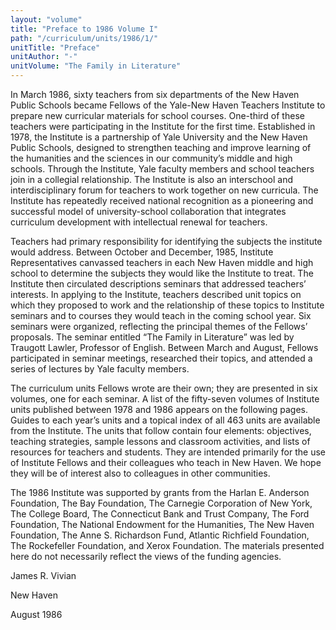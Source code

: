 ```yaml
---
layout: "volume"
title: "Preface to 1986 Volume I"
path: "/curriculum/units/1986/1/"
unitTitle: "Preface"
unitAuthor: "-"
unitVolume: "The Family in Literature"
---
```

<body>
<p>
In March 1986, sixty teachers from six departments of the New Haven Public Schools became Fellows of the Yale-New Haven Teachers Institute to prepare new curricular materials for school courses. One-third of these teachers were participating in the Institute for the first time. Established in 1978, the Institute is a partnership of Yale University and the New Haven Public Schools, designed to strengthen teaching and improve learning of the humanities and the sciences in our community’s middle and high schools. Through the Institute, Yale faculty members and school teachers join in a collegial relationship. The Institute is also an interschool and interdisciplinary forum for teachers to work together on new curricula. The Institute has repeatedly received national recognition as a pioneering and successful model of university-school collaboration that integrates curriculum development with intellectual renewal for teachers.
</p>
<p>
Teachers had primary responsibility for identifying the subjects the institute would address. Between October and December, 1985, Institute Representatives canvassed teachers in each New Haven middle and high school to determine the subjects they would like the Institute to treat. The Institute then circulated descriptions seminars that addressed teachers’ interests. In applying to the Institute, teachers described unit topics on which they proposed to work and the relationship of these topics to Institute seminars and to courses they would teach in the coming school year. Six seminars were organized, reflecting the principal themes of the Fellows’ proposals. The seminar entitled “The Family in Literature” was led by Traugott Lawler, Professor of English. Between March and August, Fellows participated in seminar meetings, researched their topics, and attended a series of lectures by Yale faculty members.
</p>
<p>
The curriculum units Fellows wrote are their own; they are presented in six volumes, one for each seminar. A list of the fifty-seven volumes of Institute units published between 1978 and 1986 appears on the following pages. Guides to each year’s units and a topical index of all 463 units are available from the Institute. The units that follow contain four elements: objectives, teaching strategies, sample lessons and classroom activities, and lists of resources for teachers and students. They are intended primarily for the use of Institute Fellows and their colleagues who teach in New Haven. We hope they will be of interest also to colleagues in other communities.
</p>
<p>
The 1986 Institute was supported by grants from the Harlan E. Anderson Foundation, The Bay Foundation, The Carnegie Corporation of New York, The College Board, The Connecticut Bank and Trust Company, The Ford Foundation, The National Endowment for the Humanities, The New Haven Foundation, The Anne S. Richardson Fund, Atlantic Richfield Foundation, The Rockefeller Foundation, and Xerox Foundation. The materials presented here do not necessarily reflect the views of the funding agencies.
</p>
<p>
James R. Vivian
</p>
<p>
New Haven
</p>
<p>
August 1986
</p>
</body>
